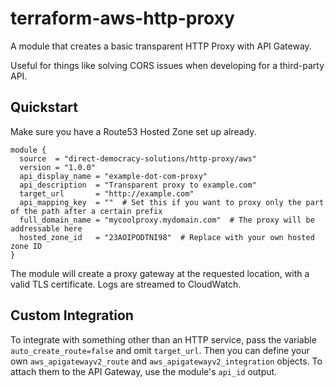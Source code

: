# terraform-aws-http-proxy
A module that creates a basic transparent HTTP Proxy with API Gateway.

Useful for things like solving CORS issues when developing for a third-party API.

## Quickstart

Make sure you have a Route53 Hosted Zone set up already.

```hcl
module {
  source  = "direct-democracy-solutions/http-proxy/aws"
  version = "1.0.0"
  api_display_name = "example-dot-com-proxy"
  api_description  = "Transparent proxy to example.com"
  target_url       = "http://example.com"
  api_mapping_key  = ""  # Set this if you want to proxy only the part of the path after a certain prefix
  full_domain_name = "mycoolproxy.mydomain.com"  # The proxy will be addressable here
  hosted_zone_id   = "23AOIPODTNI98"  # Replace with your own hosted zone ID
}
```

The module will create a proxy gateway at the requested location, with a
valid TLS certificate. Logs are streamed to CloudWatch.

## Custom Integration

To integrate with something other than an HTTP service, pass the variable
`auto_create_route=false` and omit `target_url`. Then you can define your
own `aws_apigatewayv2_route` and `aws_apigatewayv2_integration` objects.
To attach them to the API Gateway, use the module's `api_id` output. 
